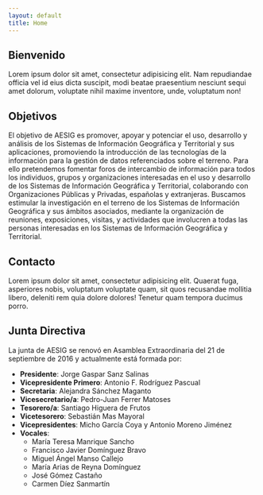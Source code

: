 ```yaml
---
layout: default
title: Home
---
```


## Bienvenido

Lorem ipsum dolor sit amet, consectetur adipisicing elit. Nam repudiandae officia vel id eius dicta suscipit, modi beatae praesentium nesciunt sequi amet dolorum, voluptate nihil maxime inventore, unde, voluptatum non!

## Objetivos

El objetivo de AESIG es  promover, apoyar y potenciar el uso, desarrollo y análisis de los Sistemas de Información Geográfica y Territorial y sus aplicaciones, promoviendo la introducción de las tecnologías de la información para la gestión de datos referenciados sobre el terreno. Para ello pretendemos fomentar foros de intercambio de información para todos los individuos, grupos y organizaciones interesadas en el uso y desarrollo de los Sistemas de Información Geográfica y Territorial, colaborando con Organizaciones Públicas y Privadas, españolas y extranjeras. Buscamos estimular la investigación en el terreno de los Sistemas de Información Geográfica y sus ámbitos asociados, mediante la organización de reuniones, exposiciones, visitas, y actividades que involucren a todas las personas interesadas en los Sistemas de Información Geográfica y Territorial.

## Contacto

Lorem ipsum dolor sit amet, consectetur adipisicing elit. Quaerat fuga, asperiores nobis, voluptatum voluptate quam, sit quos recusandae mollitia libero, deleniti rem quia dolore dolores! Tenetur quam tempora ducimus porro.

## Junta Directiva

La junta de AESIG se renovó en Asamblea Extraordinaria del 21 de septiembre de 2016 y actualmente está formada por:

* **Presidente**: Jorge Gaspar Sanz Salinas
* **Vicepresidente Primero**: Antonio F. Rodríguez Pascual
* **Secretaria**: Alejandra Sánchez Maganto
* **Vicesecretario/a**: Pedro-Juan Ferrer Matoses
* **Tesorero/a**: Santiago Higuera de Frutos
* **Vicetesorero**: Sebastián Mas Mayoral
* **Vicepresidentes**: Micho García Coya y Antonio Moreno Jiménez
* **Vocales**:
  * María Teresa Manrique Sancho
  * Francisco Javier Domínguez Bravo
  * Miguel Ángel Manso Callejo
  * María Arias de Reyna Domínguez
  * José Gómez Castaño
  * Carmen Díez Sanmartín
